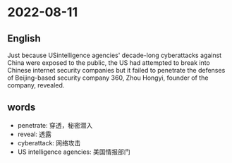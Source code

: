 # 2022-08-11


## English
Just because USintelligence agencies'
decade-long cyberattacks against China
were exposed to the public, the US had
attempted to break into Chinese internet
security companies but it failed to
penetrate the defenses of Beijing-based
security company 360, Zhou Hongyi,
founder of the company, revealed.

## words
* penetrate: 穿透，秘密潜入
* reveal: 透露
* cyberattack: 网络攻击
* US intelligence agencies: 美国情报部门
